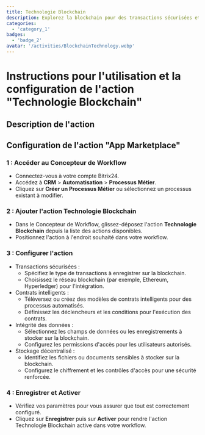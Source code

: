 ```yaml
---
title: Technologie Blockchain
description: Explorez la blockchain pour des transactions sécurisées et transparentes.
categories: 
  - 'category_1'
badges: 
  - 'badge_2'
avatar: '/activities/BlockchainTechnology.webp'
---
```

# Instructions pour l'utilisation et la configuration de l'action "Technologie Blockchain"

## Description de l'action

## **Configuration de l'action "App Marketplace"**

### 1 : Accéder au Concepteur de Workflow
- Connectez-vous à votre compte Bitrix24.
- Accédez à **CRM** > **Automatisation** > **Processus Métier**.
- Cliquez sur **Créer un Processus Métier** ou sélectionnez un processus existant à modifier.

### 2 : Ajouter l'action Technologie Blockchain
- Dans le Concepteur de Workflow, glissez-déposez l'action **Technologie Blockchain** depuis la liste des actions disponibles.
- Positionnez l'action à l'endroit souhaité dans votre workflow.

### 3 : Configurer l'action
- Transactions sécurisées :
  - Spécifiez le type de transactions à enregistrer sur la blockchain.
  - Choisissez le réseau blockchain (par exemple, Ethereum, Hyperledger) pour l'intégration.
- Contrats intelligents :
  - Téléversez ou créez des modèles de contrats intelligents pour des processus automatisés.
  - Définissez les déclencheurs et les conditions pour l'exécution des contrats.
- Intégrité des données :
  - Sélectionnez les champs de données ou les enregistrements à stocker sur la blockchain.
  - Configurez les permissions d'accès pour les utilisateurs autorisés.
- Stockage décentralisé :
  - Identifiez les fichiers ou documents sensibles à stocker sur la blockchain.
  - Configurez le chiffrement et les contrôles d'accès pour une sécurité renforcée.

### 4 : Enregistrer et Activer
- Vérifiez vos paramètres pour vous assurer que tout est correctement configuré.
- Cliquez sur **Enregistrer** puis sur **Activer** pour rendre l'action Technologie Blockchain active dans votre workflow.